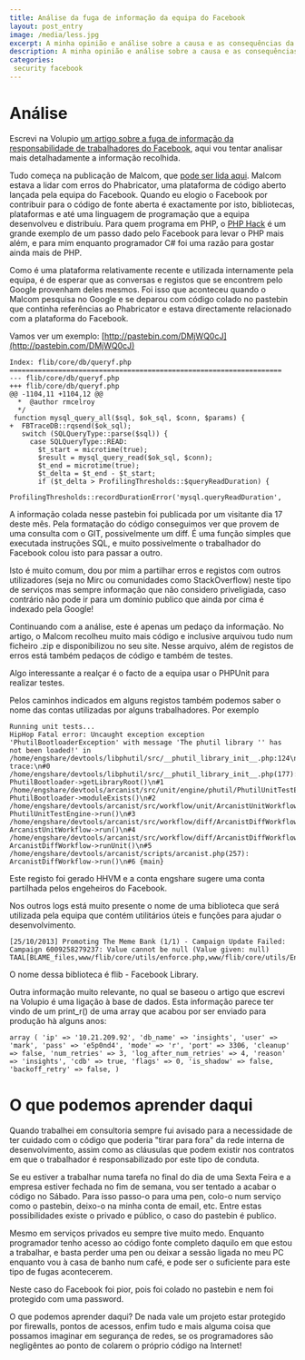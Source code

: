 ```yaml
---
title: Análise da fuga de informação da equipa do Facebook
layout: post_entry
image: /media/less.jpg
excerpt: A minha opinião e análise sobre a causa e as consequências da fuga de informação da equipa do Facebook
description: A minha opinião e análise sobre a causa e as consequências da fuga de informação da equipa do Facebook
categories:
 security facebook
---
```

# Análise

Escrevi na Volupio [um artigo sobre a fuga de informação da responsabilidade de trabalhadores do Facebook](http://volupio.com/falha-grave-de-programadores-facebook-revela-demasiado/), aqui vou tentar analisar mais detalhadamente a informação recolhida.

Tudo começa na publicação de Malcom, que [pode ser lida aqui](http://sintheticlabs.com/blog/a-look-inside-facebooks-source-code.html). Malcom estava a lidar com erros do Phabricator, uma plataforma de código aberto lançada pela equipa do Facebook. Quando eu elogio o Facebook por contribuir para o código de fonte aberta é exactamente por isto, bibliotecas, plataformas e até uma linguagem de programação que a equipa desenvolveu e distribuíu. Para quem programa em PHP, o [PHP Hack](http://hacklang.org/) é um grande exemplo de um passo dado pelo Facebook para levar o PHP mais além, e para mim enquanto programador C# foi uma razão para gostar ainda mais de PHP.

Como é uma plataforma relativamente recente e utilizada internamente pela equipa, é de esperar que as conversas e registos que se encontrem pelo Google provenham deles mesmos. Foi isso que aconteceu quando o Malcom pesquisa no Google e se deparou com código colado no pastebin que continha referências ao Phabricator e estava directamente relacionado com a plataforma do Facebook.

Vamos ver um exemplo: [http://pastebin.com/DMjWQ0cJ](http://pastebin.com/DMjWQ0cJ)

	Index: flib/core/db/queryf.php
	===================================================================
	--- flib/core/db/queryf.php
	+++ flib/core/db/queryf.php
	@@ -1104,11 +1104,12 @@
	  *  @author rmcelroy
	  */
	 function mysql_query_all($sql, $ok_sql, $conn, $params) {
	+  FBTraceDB::rqsend($ok_sql);
	   switch (SQLQueryType::parse($sql)) {
	     case SQLQueryType::READ:
	       $t_start = microtime(true);
	       $result = mysql_query_read($ok_sql, $conn);
	       $t_end = microtime(true);
	       $t_delta = $t_end - $t_start;
	       if ($t_delta > ProfilingThresholds::$queryReadDuration) {
	         ProfilingThresholds::recordDurationError('mysql.queryReadDuration',

A informação colada nesse pastebin foi publicada por um visitante dia 17 deste mês. Pela formatação do código conseguimos ver que provem de uma consulta com o GIT, possivelmente um diff. É uma função simples que executada instruções SQL, e muito possivelmente o trabalhador do Facebook colou isto para passar a outro.

Isto é muito comum, dou por mim a partilhar erros e registos com outros utilizadores (seja no Mirc ou comunidades como StackOverflow) neste tipo de serviços mas sempre informação que não considero priveligiada, caso contrário não pode ir para um domínio publico que ainda por cima é indexado pela Google!

Continuando com a análise, este é apenas um pedaço da informação. No artigo, o Malcom recolheu muito mais código e inclusive arquivou tudo num ficheiro .zip e disponibilizou no seu site. Nesse arquivo, além de registos de erros está também pedaços de código e também de testes.

Algo interessante a realçar é o facto de a equipa usar o PHPUnit para realizar testes. 

Pelos caminhos indicados em alguns registos também podemos saber o nome das contas utilizadas por alguns trabalhadores. Por exemplo

	Running unit tests...
	HipHop Fatal error: Uncaught exception exception 'PhutilBootloaderException' with message 'The phutil library '' has not been loaded!' in /home/engshare/devtools/libphutil/src/__phutil_library_init__.php:124\nStack trace:\n#0 /home/engshare/devtools/libphutil/src/__phutil_library_init__.php(177): PhutilBootloader->getLibraryRoot()\n#1 /home/engshare/devtools/arcanist/src/unit/engine/phutil/PhutilUnitTestEngine.php(53): PhutilBootloader->moduleExists()\n#2 /home/engshare/devtools/arcanist/src/workflow/unit/ArcanistUnitWorkflow.php(113): PhutilUnitTestEngine->run()\n#3 /home/engshare/devtools/arcanist/src/workflow/diff/ArcanistDiffWorkflow.php(1172): ArcanistUnitWorkflow->run()\n#4 /home/engshare/devtools/arcanist/src/workflow/diff/ArcanistDiffWorkflow.php(225): ArcanistDiffWorkflow->runUnit()\n#5 /home/engshare/devtools/arcanist/scripts/arcanist.php(257): ArcanistDiffWorkflow->run()\n#6 {main}

Este registo foi gerado HHVM e a conta engshare sugere uma conta partilhada pelos engeheiros do Facebook.

Nos outros logs está muito presente o nome de uma biblioteca que será utilizada pela equipa que contém utilitários úteis e funções para ajudar o desenvolvimento.

	[25/10/2013] Promoting The Meme Bank (1/1) - Campaign Update Failed: Campaign 6009258279237: Value cannot be null (Value given: null) TAAL[BLAME_files,www/flib/core/utils/enforce.php,www/flib/core/utils/EnforceBase.php]

O nome dessa biblioteca é flib - Facebook Library.

Outra informação muito relevante, no qual se baseou o artigo que escrevi na Volupio é uma ligação à base de dados. Esta informação parece ter vindo de um print_r() de uma array que acabou por ser enviado para produção hà alguns anos:

	array ( 'ip' => '10.21.209.92', 'db_name' => 'insights', 'user' => 'mark', 'pass' => 'e5p0nd4', 'mode' => 'r', 'port' => 3306, 'cleanup' => false, 'num_retries' => 3, 'log_after_num_retries' => 4, 'reason' => 'insights', 'cdb' => true, 'flags' => 0, 'is_shadow' => false, 'backoff_retry' => false, )


# O que podemos aprender daqui

Quando trabalhei em consultoria sempre fui avisado para a necessidade de ter cuidado com o código que poderia "tirar para fora" da rede interna de desenvolvimento, assim como as cláusulas que podem existir nos contratos em que o trabalhador é responsabilizado por este tipo de conduta.

Se eu estiver a trabalhar numa tarefa no final do dia de uma Sexta Feira e a empresa estiver fechada no fim de semana, vou ser tentado a acabar o código no Sábado. Para isso passo-o para uma pen, colo-o num serviço como o pastebin, deixo-o na minha conta de email, etc. Entre estas possibilidades existe o privado e público, o caso do pastebin é publico.

Mesmo em serviços privados eu sempre tive muito medo. Enquanto programador tenho acesso ao código fonte completo daquilo em que estou a trabalhar, e basta perder uma pen ou deixar a sessão ligada no meu PC enquanto vou à casa de banho num café, e pode ser o suficiente para este tipo de fugas acontecerem.

Neste caso do Facebook foi pior, pois foi colado no pastebin e nem foi protegido com uma password.

O que podemos aprender daqui? De nada vale um projeto estar protegido por firewalls, pontos de acessos, enfim tudo e mais alguma coisa que possamos imaginar em segurança de redes, se os programadores são negligêntes ao ponto de colarem o próprio código na Internet!